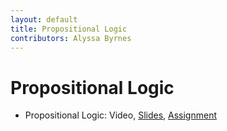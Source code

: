 ```yaml
---
layout: default
title: Propositional Logic
contributors: Alyssa Byrnes
---
```


# Propositional Logic

* Propositional Logic: Video, [Slides](/comp283/lessons/PropLogic.html), [Assignment](https://www.gradescope.com/)
